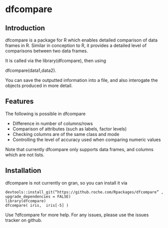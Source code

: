 # dfcompare


## Introduction

dfcompare is a package for R which enables detailed comparison of data frames in R. Similar in conception to R, it provides a detailed level of comparisons between two data frames.

It is called via the library(dfcompare), then using

dfcompare(data1,data2).

You can save the outputted information into a file, and also interogate the objects produced in more detail.

## Features

The following is possible in dfcompare

- Difference in number of columns/rows
- Comparison of attributes (such as labels, factor levels)
- Checking columns are of the same class and mode
- Controlling the level of accuracy used when comparing numeric values

Note that currently dfcompare only supports data frames, and columns which are not lists.

## Installation

dfcompare is not currently on gran, so you can install it via

```
devtools::install_git(“https://github.roche.com/Rpackages/dfcompare” , upgrade_dependencies = FALSE)
library(dfcompare)
dfcompare( iris,  iris[-5] ) 
```

Use ?dfcompare for more help. For any issues, please use the issues tracker on github.
